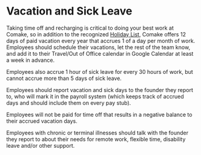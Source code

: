 # Vacation and Sick Leave

Taking time off and recharging is critical to doing your best work at Comake, so in addition to the recognized [Holiday List](https://github.com/comake/handbook/blob/master/Benefits%20and%20Perks/Holiday%20List.md), Comake offers 12 days of paid vacation every year that accrues 1 of a day per month of work. Employees should schedule their vacations, let the rest of the team know, and add it to their Travel/Out of Office calendar in Google Calendar at least a week in advance.

Employees also accrue 1 hour of sick leave for every 30 hours of work, but cannot accrue more than 5 days of sick leave.

Employees should report vacation and sick days to the founder they report to, who will mark it in the payroll system (which keeps track of accrued days and should include them on every pay stub).

Employees will not be paid for time off that results in a negative balance to their accrued vacation days.

Employees with chronic or terminal illnesses should talk with the founder they report to about their needs for remote work, flexible time, disability leave and/or other support.

